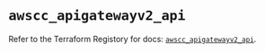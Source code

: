 # `awscc_apigatewayv2_api`

Refer to the Terraform Registory for docs: [`awscc_apigatewayv2_api`](https://registry.terraform.io/providers/hashicorp/awscc/0.70.0/docs/resources/apigatewayv2_api).
